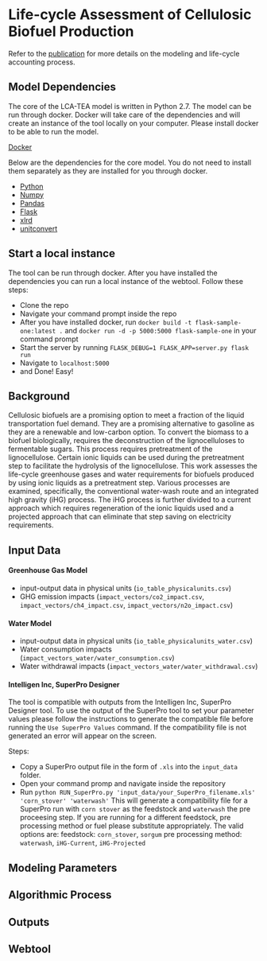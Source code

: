 # Life-cycle Assessment of Cellulosic Biofuel Production

Refer to the [publication](http://pubs.acs.org/doi/abs/10.1021/acssuschemeng.7b02116) for more details on the modeling and life-cycle accounting process.

## Model Dependencies
The core of the LCA-TEA model is written in Python 2.7. The model can be run through docker. Docker will take care of the dependencies and will create an instance of the tool locally on your computer. Please install docker to be able to run the model.

[Docker](https://docs.docker.com/docker-for-mac/install/)

Below are the dependencies for the core model. You do not need to install them separately as they are installed for you through docker.
- [Python](https://www.python.org/download/releases/2.7/)
- [Numpy](https://docs.scipy.org/doc/numpy-1.10.1/user/install.html)
- [Pandas](http://pandas.pydata.org/pandas-docs/stable/install.html)
- [Flask](http://flask.pocoo.org/docs/0.12/installation/)
- [xlrd](https://pypi.python.org/pypi/xlrd)
- [unitconvert](https://pypi.python.org/pypi/unitconvert/1.0.3)

## Start a local instance
The tool can be run through docker. After you have installed the dependencies you can run a local instance of the webtool. Follow these steps:
- Clone the repo
- Navigate your command prompt inside the repo
- After you have installed docker, run `docker build -t flask-sample-one:latest .` and `docker run -d -p 5000:5000 flask-sample-one` in your command prompt
- Start the server by running `FLASK_DEBUG=1 FLASK_APP=server.py flask run`
- Navigate to `localhost:5000`
- and Done! Easy!


## Background
Cellulosic biofuels are a promising option to meet a fraction of the liquid transportation fuel demand. They are a promising alternative to gasoline as they are a renewable and low-carbon option. To convert the biomass to a biofuel biologically, requires the deconstruction of the lignocelluloses to fermentable sugars. This process requires pretreatment of the lignocellulose. Certain ionic liquids can be used during the pretreatment step to facilitate the hydrolysis of the lignocellulose. This work assesses the life-cycle greenhouse gases and water requirements for biofuels produced by using ionic liquids as a pretreatment step. Various processes are examined, specifically, the conventional water-wash route and an integrated high gravity (iHG) process. The iHG process is further divided to a current approach which requires regeneration of the ionic liquids used and a projected approach that can eliminate that step saving on electricity requirements.


## Input Data
#### Greenhouse Gas Model
- input-output data in physical units (`io_table_physicalunits.csv`)
- GHG emission impacts (`impact_vectors/co2_impact.csv`, `impact_vectors/ch4_impact.csv`, `impact_vectors/n2o_impact.csv`)

#### Water Model
- input-output data in physical units (`io_table_physicalunits_water.csv`)
- Water consumption impacts (`impact_vectors_water/water_consumption.csv`)
- Water withdrawal impacts (`impact_vectors_water/water_withdrawal.csv`)

#### Intelligen Inc, SuperPro Designer
The tool is compatible with outputs from the Intelligen Inc, SuperPro Designer tool. To use the output of the SuperPro tool to set your parameter values please follow the instructions to generate the compatible file before running the `Use SuperPro Values` command. If the compatibility file is not generated an error will appear on the screen. 

Steps:
- Copy a SuperPro output file in the form of `.xls` into the `input_data` folder. 
- Open your command promp and navigate inside the repository
- Run `python RUN_SuperPro.py 'input_data/your_SuperPro_filename.xls' 'corn_stover' 'waterwash'`
This will generate a compatibility file for a SuperPro run with `corn stover` as the feedstock and `waterwash` the pre proceesing step. If you are running for a different feedstock, pre processing method or fuel please substitute appropriately. The valid options are:
feedstock: `corn_stover`, `sorgum`
pre processing method: `waterwash`, `iHG-Current`, `iHG-Projected`

## Modeling Parameters


## Algorithmic Process



## Outputs



## Webtool

